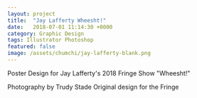 ```yaml
---
layout: project
title:  "Jay Lafferty Wheesht!"
date:   2018-07-01 11:14:30 +0000
category: Graphic Design
tags: Illustrator Photoshop
featured: false
image: /assets/chumchi/jay-lafferty-blank.png
---
```


Poster Design for Jay Lafferty's 2018 Fringe Show "Wheesht!"

Photography by Trudy Stade
Original design for the Fringe
